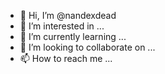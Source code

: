 - 👋 Hi, I’m @nandexdead
- 👀 I’m interested in ...
- 🌱 I’m currently learning ...
- 💞️ I’m looking to collaborate on ...
- 📫 How to reach me ...

<!---
nandexdead/nandexdead is a ✨ special ✨ repository because its `README.md` (this file) appears on your GitHub profile.
You can click the Preview link to take a look at your changes.
--->
